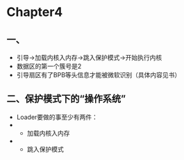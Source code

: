 # Chapter4
## 一、
- 引导->加载内核入内存->跳入保护模式->开始执行内核  
- 数据区的第一个簇号是2  
- 引导扇区有了BPB等头信息才能被微软识别（具体内容见书）  
## 二、保护模式下的“操作系统”
- Loader要做的事至少有两件：
- - 加载内核入内存
- - 跳入保护模式
